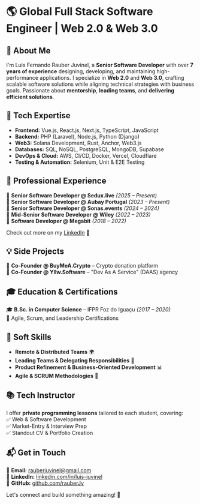 # 🌎 Global Full Stack Software Engineer | Web 2.0 & Web 3.0

## 👋 About Me
I'm Luis Fernando Rauber Juvinel, a **Senior Software Developer** with over **7 years of experience** designing, developing, and maintaining high-performance applications. I specialize in **Web 2.0** and **Web 3.0**, crafting scalable software solutions while aligning technical strategies with business goals. Passionate about **mentorship**, **leading teams**, and **delivering efficient solutions**.

## 🔧 Tech Expertise
- **Frontend:** Vue.js, React.js, Next.js, TypeScript, JavaScript
- **Backend:** PHP (Laravel), Node.js, Python (Django)
- **Web3:** Solana Development, Rust, Anchor, Web3.js
- **Databases:** SQL, NoSQL, PostgreSQL, MongoDB, Supabase
- **DevOps & Cloud:** AWS, CI/CD, Docker, Vercel, Cloudflare  
- **Testing & Automation:** Selenium, Unit & E2E Testing

## 🚀 Professional Experience
💼 **Senior Software Developer @ Sedux.live** *(2025 – Present)*  
💼 **Senior Software Developer @ Aubay Portugal** *(2023 – Present)*  
💼 **Senior Software Developer @ Sonas.events** *(2024 – 2024)*  
💼 **Mid-Senior Software Developer @ Wiley** *(2022 – 2023)*  
💼 **Software Developer @ Megabit** *(2018 – 2022)*  

Check out more on my [LinkedIn](https://linkedin.com/in/luis-juvinel) 🚀  

## 💡 Side Projects
🚀 **Co-Founder @ BuyMeA.Crypto** – Crypto donation platform  
🚀 **Co-Founder @ Yllw.Software** – "Dev As A Service" (DAAS) agency  

## 🎓 Education & Certifications
🎓 **B.Sc. in Computer Science** – IFPR Foz do Iguaçu *(2017 – 2020)*  
📜 Agile, Scrum, and Leadership Certifications  

## 🎯 Soft Skills
- **Remote & Distributed Teams** 🌍  
- **Leading Teams & Delegating Responsibilities** 🚀  
- **Product Refinement & Business-Oriented Development** 📊  
- **Agile & SCRUM Methodologies** 🔄  

## 📚 Tech Instructor
I offer **private programming lessons** tailored to each student, covering:  
✅ Web & Software Development  
✅ Market-Entry & Interview Prep  
✅ Standout CV & Portfolio Creation  

## 📬 Get in Touch
📧 **Email:** [rauberjuvinel@gmail.com](mailto:rauberjuvinel@gmail.com)  
💼 **LinkedIn:** [linkedin.com/in/luis-juvinel](https://linkedin.com/in/luis-juvinel)  
🐙 **GitHub:** [github.com/rauberJv](https://github.com/rauberJv)  

Let's connect and build something amazing! 🚀  
